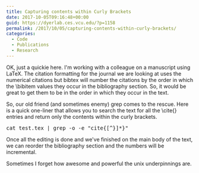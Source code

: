 ```yaml
---
title: Capturing contents within Curly Brackets
date: 2017-10-05T09:16:48+00:00
guid: https://dyerlab.ces.vcu.edu/?p=1158
permalink: /2017/10/05/capturing-contents-within-curly-brackets/
categories:
  - Code
  - Publications
  - Research
---
```

OK, just a quickie here. I'm working with a colleague on a manuscript using LaTeX.  The citation formatting for the journal we are looking at uses the numerical citations but bibtex will number the citations by the order in which the <span class="lang:sh decode:true  crayon-inline ">\bibitem</span>  values they occur in the bibliography section.  So, it would be great to get them to be in the order in which they occur in the text.

So, our old friend (and sometimes enemy) grep comes to the rescue.  Here is a quick one-liner that allows you to search the text for all the <span class="lang:sh decode:true  crayon-inline ">\cite{}</span>  entries and return only the contents within the curly brackets.

<pre class="lang:sh decode:true ">cat test.tex | grep -o -e "cite{[^}]*}"</pre>

Once all the editing is done and we've finished on the main body of the text, we can reorder the bibliography section and the numbers will be incremental.

Sometimes I forget how awesome and powerful the unix underpinnings are.